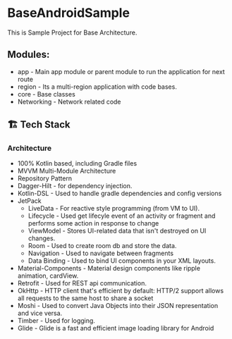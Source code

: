 # BaseAndroidSample
This is Sample Project for Base Architecture.

## Modules:
* app - Main app module or parent module to run the application for next route
* region - Its a multi-region application with code bases.
* core - Base classes
* Networking  - Network related code

## 🏗 Tech Stack
### Architecture
* 100% Kotlin based, including Gradle files
* MVVM  Multi-Module Architecture
* Repository Pattern
* Dagger-Hilt - for dependency injection.
* Kotlin-DSL - Used to handle gradle dependencies and config versions
* JetPack
  - LiveData - For reactive style programming (from VM to UI).
  - Lifecycle - Used get lifecyle event of an activity or fragment and performs some action in response to change
  - ViewModel - Stores UI-related data that isn't destroyed on UI changes.
  - Room - Used to create room db and store the data.
  - Navigation - Used to navigate between fragments
  - Data Binding - Used to bind UI components in your XML layouts.
* Material-Components - Material design components like ripple animation, cardView.
* Retrofit - Used for REST api communication.
* OkHttp - HTTP client that's efficient by default: HTTP/2 support allows all requests to the same host to share a socket
* Moshi - Used to convert Java Objects into their JSON representation and vice versa.
* Timber - Used for logging.
* Glide - Glide is a fast and efficient image loading library for Android




